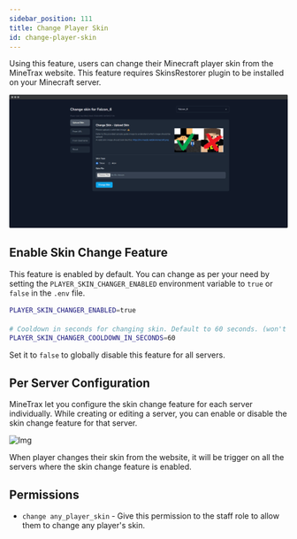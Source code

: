 ```yaml
---
sidebar_position: 111
title: Change Player Skin
id: change-player-skin
---
```


Using this feature, users can change their Minecraft player skin from the MineTrax website. This feature requires SkinsRestorer plugin to be installed on your Minecraft server.

![ChangePlayerSkin](../../static/img/shots/new/change-player-skin.png)

## Enable Skin Change Feature

This feature is enabled by default. You can change as per your need by setting the `PLAYER_SKIN_CHANGER_ENABLED` environment variable to `true` or `false` in the `.env` file.

```bash title=".env"
PLAYER_SKIN_CHANGER_ENABLED=true

# Cooldown in seconds for changing skin. Default to 60 seconds. (won't apply to staff members)
PLAYER_SKIN_CHANGER_COOLDOWN_IN_SECONDS=60
```

Set it to `false` to globally disable this feature for all servers.

## Per Server Configuration

MineTrax let you configure the skin change feature for each server individually. While creating or editing a server, you can enable or disable the skin change feature for that server.

![Img](https://i.imgur.com/tbu3AaO.png)

When player changes their skin from the website, it will be trigger on all the servers where the skin change feature is enabled.

## Permissions

- `change any_player_skin` - Give this permission to the staff role to allow them to change any player's skin.
